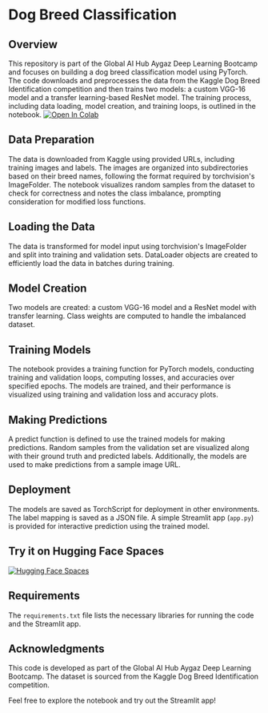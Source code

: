 # Dog Breed Classification

## Overview
This repository is part of the Global AI Hub Aygaz Deep Learning Bootcamp and focuses on building a dog breed classification model using PyTorch. The code downloads and preprocesses the data from the Kaggle Dog Breed Identification competition and then trains two models: a custom VGG-16 model and a transfer learning-based ResNet model. The training process, including data loading, model creation, and training loops, is outlined in the notebook. [![Open In Colab](https://colab.research.google.com/assets/colab-badge.svg)](https://colab.research.google.com/github/egecandrsn/dog_breed_classification/blob/main/dog_breed_classification.ipynb)

## Data Preparation
The data is downloaded from Kaggle using provided URLs, including training images and labels. The images are organized into subdirectories based on their breed names, following the format required by torchvision's ImageFolder. The notebook visualizes random samples from the dataset to check for correctness and notes the class imbalance, prompting consideration for modified loss functions.

## Loading the Data
The data is transformed for model input using torchvision's ImageFolder and split into training and validation sets. DataLoader objects are created to efficiently load the data in batches during training.

## Model Creation
Two models are created: a custom VGG-16 model and a ResNet model with transfer learning. Class weights are computed to handle the imbalanced dataset.

## Training Models
The notebook provides a training function for PyTorch models, conducting training and validation loops, computing losses, and accuracies over specified epochs. The models are trained, and their performance is visualized using training and validation loss and accuracy plots.

## Making Predictions
A predict function is defined to use the trained models for making predictions. Random samples from the validation set are visualized along with their ground truth and predicted labels. Additionally, the models are used to make predictions from a sample image URL.

## Deployment
The models are saved as TorchScript for deployment in other environments. The label mapping is saved as a JSON file. A simple Streamlit app (`app.py`) is provided for interactive prediction using the trained model.

## Try it on Hugging Face Spaces
[![Hugging Face Spaces](https://img.shields.io/badge/Hugging%20Face-Spaces-blueviolet)](https://huggingface.co/spaces/egecandrsn/dog_breed_classification)

## Requirements
The `requirements.txt` file lists the necessary libraries for running the code and the Streamlit app.

## Acknowledgments
This code is developed as part of the Global AI Hub Aygaz Deep Learning Bootcamp. The dataset is sourced from the Kaggle Dog Breed Identification competition.

Feel free to explore the notebook and try out the Streamlit app!
